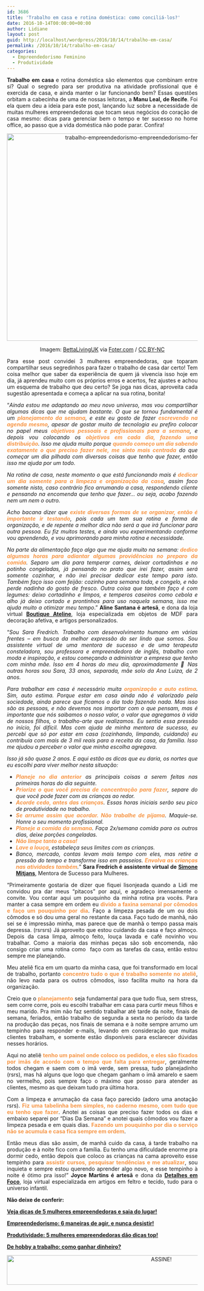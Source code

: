 ```yaml
---
id: 3686
title: 'Trabalho em casa e rotina doméstica: como conciliá-los?'
date: 2016-10-14T00:00:00+00:00
author: Lidiane
layout: post
guid: http://localhost/wordpress/2016/10/14/trabalho-em-casa/
permalink: /2016/10/14/trabalho-em-casa/
categories:
  - Empreendedorismo Feminino
  - Produtividade
---
```

<p align="justify">
  <strong>Trabalho em casa </strong>e rotina doméstica são elementos que combinam entre si? Qual o segredo para ser produtiva na atividade profissional que é exercida de casa, e ainda manter o lar funcionando bem? Essas questões orbitam a cabecinha de uma de nossas leitoras, a <strong>Manu Leal, de Recife</strong>. Foi ela quem deu a ideia para este post, lançando luz sobre a necessidade de muitas mulheres empreendedoras que tocam seus negócios do coração de casa mesmo: dicas para gerenciar bem o tempo e ter sucesso no home office, ao passo que a vida doméstica não pode parar. Confira!
</p>

<p align="center">
  <img class="alignnone size-full wp-image-13104" src="http://www.trololodemulher.com.br/blog/wp-content/uploads/2016/10/TRABALHO-EMPREENDEDORISMO-EMPREENDEDORISMO-FEMININO-ROTINA-DOMÉSTICA.jpg" alt="trabalho-empreendedorismo-empreendedorismo-feminino-rotina-domestica" width="800" height="548" />
</p>

<p align="center">
  Imagem: <a href="http://www.flickr.com/photos/128763078@N04/" target="_blank">BettaLivingUK</a> via <a href="http://foter.com/" target="_blank">Foter.com</a> / <a href="http://creativecommons.org/licenses/by-nc/2.0/" target="_blank">CC BY-NC</a>
</p>

<p align="justify">
  Para esse post convidei 3 mulheres empreendedoras, que toparam compartilhar seus segredinhos para fazer o trabalho de casa dar certo! Tem coisa melhor que saber da experiência de quem já vivencia isso hoje em dia, já aprendeu muito com os próprios erros e acertos, fez ajustes e achou um esquema de trabalho que deu certo? Se joga nas dicas, aproveita cada sugestão apresentada e começa a aplicar na sua rotina, bonita!
</p>

<p align="justify">
  “<em>Ainda estou me adaptando ao meu novo universo, mas vou compartilhar algumas dicas que me ajudam bastante. O que se tornou fundamental é um <strong><span style="background-color: #ffffff; color: #f79646;">planejamento da semana</span></strong>, e este eu gosto de fazer <strong><span style="background-color: #ffffff; color: #f79646;">escrevendo na agenda mesmo</span></strong>, apesar de gostar muito de tecnologia eu prefiro colocar no papel meus <strong><span style="color: #f79646;">objetivos pessoais e profissionais para a semana</span></strong>, e depois vou colocando os <strong><span style="color: #f79646;">objetivos em cada dia, fazendo uma distribuição</span></strong>. Isso me ajuda muito porque <strong><span style="color: #f79646;">quando começo um dia sabendo exatamente o que preciso fazer nele, me sinto mais centrada</span></strong> do que começar um dia pilhada com diversas coisas que tenho que fazer, então isso me ajuda por um todo. </em>
</p>

<p align="justify">
  <em>Na rotina de casa, neste momento o que está funcionando mais é <strong><span style="color: #f79646;">dedicar um dia somente para a limpeza e organização da casa</span></strong>, assim foco somente nisto, caso contrário fico arrumando a casa, respondendo cliente e pensando na encomenda que tenho que fazer… ou seja, acabo fazendo nem um nem o outro. </em>
</p>

<p align="justify">
  <em>Acho bacana dizer que <strong><span style="color: #f79646;">existe diversas formas de se organizar, então é importante ir testando</span></strong>, pois cada um tem sua rotina e forma de organização, e de repente a melhor dica não será a que irá funcionar para outra pessoa. Eu fiz muitos testes, e ainda vou experimentando conforme vou aprendendo, e vou aprimorando para minha rotina e necessidade. </em>
</p>

<p align="justify">
  <em>Na parte da alimentação faço algo que me ajuda muito na semana: <strong><span style="color: #f79646;">dedico algumas horas para adiantar algumas providências no preparo da comida</span></strong>. Separo um dia para temperar carnes, deixar cortadinhas e no potinho congeladas, já pensando no prato que irei fazer, assim será somente cozinhar, e não irei precisar dedicar este tempo para isto. Também faço isso com feijão: cozinho para semana toda, e congelo, e não perde nadinha do gosto de fresco. Outra coisa que também faço é com legumes: deixo cortadinho e limpos, e temperos caseiros como cebola e alho já deixo cortado e prontinhos para uso naquela semana, isso me ajuda muito a otimizar meu tempo</em>.” <strong>Aline Santana é artesã</strong>, e dona da loja virtual <strong><a href="http://www.elo7.com.br/boutiqueateline/loja" target="_blank">Boutique Ateline</a></strong>, loja especializada em objetos de MDF para decoração afetiva, e artigos personalizados.
</p>

<p align="justify">
  “<em>Sou Sara Fredrich. Trabalho com desenvolvimento humano em várias frentes – em busca da melhor expressão do ser lindo que somos. Sou assistente virtual de uma mentora de sucesso e de uma terapeuta consteladora, sou professora e empreendedora de inglês, trabalho com moda e inspiração, e estou começando a administrar a empresa que tenho com minha mãe. Isso em 4 horas do meu dia, aproximadamente 🙂 Nas outras horas sou Sara, 33 anos, separada, mãe solo da Ana Luiza, de 2 anos.</em>
</p>

<p align="justify">
  <em>Para trabalhar em casa é necessário muita <strong><span style="color: #f79646;">organização e auto estima</span></strong>. Sim, auto estima. Porque estar em casa ainda não é valorizado pela sociedade, ainda parece que ficamos o dia todo fazendo nada. Mas isso são as pessoas, e não devemos nos importar com o que pensam, mas é importante que nós saibamos o nosso valor, o valor que agregamos à vida de nossos filhos, o trabalho-arte que realizamos. Eu sentia essa pressão no início, foi difícil. Mas com ajuda de minha mentora de sucesso, eu percebi que só por estar em casa (cozinhando, limpando, cuidando) eu contribuía com mais de 3 mil reais para a receita da casa, da família. Isso me ajudou a perceber o valor que minha escolha agregava.</em>
</p>

<p align="justify">
  <em>Isso já são quase 2 anos. E aqui estão as dicas que eu daria, os nortes que eu escolhi para viver melhor nesta situação:<u></u><u></u></em>
</p>

  * <div align="justify">
      <em><strong><span style="color: #f79646;">Planeje no dia anterior</span></strong> as principais coisas a serem feitas nas primeiras horas do dia seguinte.</em>
    </div>

  * <div align="justify">
      <em><strong><span style="color: #f79646;">Priorize o que você precisa de concentração para fazer</span></strong>, separe do que você pode fazer com as crianças ao redor.</em>
    </div>

  * <div align="justify">
      <em><strong><span style="color: #f79646;">Acorde cedo, antes das crianças</span></strong>. Essas horas iniciais serão seu pico de produtividade no trabalho.</em>
    </div>

  * <div align="justify">
      <em><strong><span style="color: #f79646;">Se arrume assim que acordar. Não trabalhe de pijama</span></strong>. Maquie-se. Honre o seu momento profissional.</em>
    </div>

  * <div align="justify">
      <em><strong><span style="color: #f79646;">Planeje a comida da semana</span></strong>. Faça 2x/semana comida para os outros dias, deixe porções congeladas.</em>
    </div>

  * <div align="justify">
      <strong><span style="color: #f79646;"><em>Não limpe tanto a casa!</em></span></strong>
    </div>

  * <div align="justify">
      <em><strong><span style="color: #f79646;">Lave a louça</span></strong>, estabeleça seus limites com as crianças.</em>
    </div>

  * <div align="justify">
      <em>Banco, mercado, contas levam mais tempo com eles, mas retire a pressão do tempo e transforme isso em passeios. <strong><span style="color: #f79646;">Envolva as crianças nas atividades também</span></strong>.</em>” <strong>Sara Fredrich é assistente virtual de <a href="http://www.simonemitjans.com.br/" target="_blank">Simone Mitjans</a></strong>, Mentora de Sucesso para Mulheres.
    </div>

<p align="justify">
  “Primeiramente gostaria de dizer que fiquei lisonjeada quando a Lidi me convidou pra dar meus “pitacos” por aqui, e agradeço imensamente o convite. Vou contar aqui um pouquinho da minha rotina pra vocês. Para manter a casa sempre em ordem eu <strong><span style="color: #f79646;">divido a faxina semanal por cômodos e faço um pouquinho por dia</span></strong>. Faço a limpeza pesada de um ou dois cômodos e só dou uma geral no restante da casa. Faço tudo de manhã, não sei se é impressão minha, mas parece que de manhã o tempo passa mais depressa. (rsrsrs) Já aproveito que estou cuidando da casa e faço almoço. Depois da casa limpa, almoço feito, louça lavada e café novinho vou trabalhar. Como a maioria das minhas peças são sob encomenda, não consigo criar uma rotina como  faço com as tarefas da casa, então estou sempre me planejando.
</p>

<p align="justify">
  Meu ateliê fica em um quarto da minha casa, que foi transformado em local de trabalho, portanto <strong><span style="color: #f79646;">concentro tudo o que é trabalho somente no ateliê</span></strong>, não levo nada para os outros cômodos, isso facilita muito na hora da organização.
</p>

<p align="justify">
  Creio que o <strong><span style="color: #f79646;">planejamento</span></strong> seja fundamental para que tudo flua, sem stress, sem corre corre, pois eu escolhi trabalhar em casa para curtir meus filhos e meu marido. Pra mim não faz sentido trabalhar até tarde da noite, finais de semana, feriados, então trabalho de segunda a sexta no período da tarde na produção das peças, nos finais de semana e à noite sempre arrumo um tempinho para responder e-mails, levando em consideração que muitas clientes trabalham, e somente estão disponíveis para esclarecer dúvidas nesses horários.
</p>

<p align="justify">
  Aqui no ateliê <strong><span style="color: #f79646;">tenho um painel onde coloco os pedidos, e eles são fixados por imãs de acordo com o tempo que falta para entregar</span></strong>, geralmente todos chegam e saem com o imã verde, sem pressa, tudo planejadinho (rsrs), mas há alguns que logo que chegam ganham o imã amarelo e saem no vermelho, pois sempre faço o máximo que posso para atender as clientes, mesmo as que deixam tudo pra última hora.
</p>

<p align="justify">
  Com a limpeza e arrumação da casa faço parecido (adoro uma anotação rsrs). <strong><span style="color: #f79646;">Fiz uma tabelinha bem simples, no caderno mesmo, com tudo que eu tenho que fazer</span></strong>. Anotei as coisas que preciso fazer todos os dias e embaixo separei por “Dias Da Semana” e anotei quais cômodos vou fazer a limpeza pesada e em quais dias. <strong><span style="color: #f79646;">Fazendo um pouquinho por dia o serviço não se acumula e casa fica sempre em ordem</span></strong>.
</p>

<p align="justify">
  Então meus dias são assim, de manhã cuido da casa, á tarde trabalho na produção e à noite fico com a família. Eu tenho uma dificuldade enorme pra dormir cedo, então depois que coloco as crianças na cama aproveito esse tempinho para <strong><span style="color: #f79646;">assistir cursos, pesquisar tendências e me atualizar</span></strong>, sou inquieta e sempre estou querendo aprender algo novo, e esse tempinho à noite é ótimo pra isso!” <strong>Joyce Martins é artesã</strong> e dona da <strong><a href="http://www.elo7.com.br/detalhesemfoco/loja" target="_blank">Detalhes em Foco</a></strong>, loja virtual especializada em artigos em feltro e tecido, tudo para o universo infantil.
</p>

<p align="justify">
  <strong>Não deixe de conferir:</strong>
</p>

<p align="justify">
  <a href="http://www.trololodemulher.com.br/2016/04/07/mulheres-empreendedoras/" target="_blank"><strong>Veja dicas de 5 mulheres empreendedoras e saia do lugar!</strong></a>
</p>

<p align="justify">
  <a href="http://www.trololodemulher.com.br/2016/01/29/empreendedorismo-2/" target="_blank"><strong>Empreendedorismo: 6 maneiras de agir, e nunca desistir!</strong></a>
</p>

<p align="justify">
  <a href="http://www.trololodemulher.com.br/2015/10/30/produtividade-2/" target="_blank"><strong>Produtividade: 5 mulheres empreendedoras dão dicas top!</strong></a>
</p>

<p align="justify">
  <a href="http://www.trololodemulher.com.br/2015/07/31/como-ganhar-dinheiro/" target="_blank"><strong>De hobby a trabalho: como ganhar dinheiro?</strong></a>
</p>

<p align="center">
  <a href="http://feedburner.google.com/fb/a/mailverify?uri=blogBichaFemea&loc=en_US" target="_blank"><img class="alignnone size-full wp-image-10439" src="http://www.trololodemulher.com.br/blog/wp-content/uploads/2014/09/ASSINE.png" alt="ASSINE!" width="800" height="78" /></a>
</p>

<p align="justify">